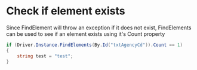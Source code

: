 # Check if element exists

Since FindElement will throw an exception if it does not exist, FindElements can be used to see if an element exists using it's Count property

```cs
if (Driver.Instance.FindElements(By.Id("txtAgencyCd")).Count == 1)
{
    string test = "test";
}
```
